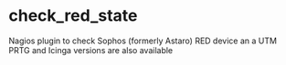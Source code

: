 check_red_state
===============

Nagios plugin to check Sophos (formerly Astaro) RED device an a UTM
PRTG and Icinga versions are also available
